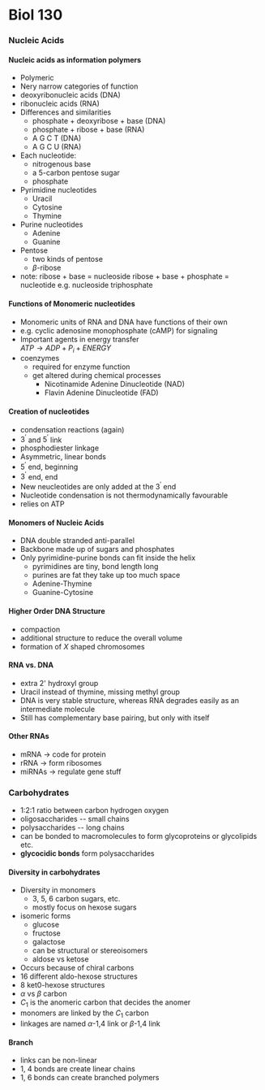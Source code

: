 # Biol 130

### Nucleic Acids

#### Nucleic acids as information polymers
  * Polymeric
  * Nery narrow categories of function
  * deoxyribonucleic acids (DNA)
  * ribonucleic acids (RNA)
  * Differences and similarities
    * phosphate + deoxyribose + base (DNA)
    * phosphate + ribose + base (RNA)
    * A G C T (DNA)
    * A G C U (RNA)
  * Each nucleotide:
    * nitrogenous base
    * a 5-carbon pentose sugar
    * phosphate
  * Pyrimidine nucleotides
    * Uracil
    * Cytosine
    * Thymine
  * Purine nucleotides
    * Adenine
    * Guanine
  * Pentose
    * two kinds of pentose
    * $\beta$-ribose
  * note: ribose + base = nucleoside
          ribose + base + phosphate = nucleotide
    e.g. nucleoside triphosphate

#### Functions of Monomeric nucleotides
  * Monomeric units of RNA and DNA have functions of their own
  * e.g. cyclic adenosine monophosphate (cAMP) for signaling
  * Important agents in energy transfer  
        $ATP \longrightarrow ADP + P_i + ENERGY$
  * coenzymes
    * required for enzyme function
    * get altered during chemical processes
      * Nicotinamide Adenine Dinucleotide (NAD)
      * Flavin Adenine Dinucleotide (FAD)

#### Creation of nucleotides
  * condensation reactions (again)
  * $3^\prime$ and $5^\prime$ link
  * phosphodiester linkage
  * Asymmetric, linear bonds
  * $5^\prime$ end, beginning
  * $3^\prime$ end, end
  * New neucleotides are only added at the $3^\prime$ end
  * Nucleotide condensation is not thermodynamically favourable
  * relies on ATP

#### Monomers of Nucleic Acids
  * DNA double stranded anti-parallel
  * Backbone made up of sugars and phosphates
  * Only pyrimidine-purine bonds can fit inside the helix
    * pyrimidines are tiny, bond length long
    * purines are fat they take up too much space
    * Adenine-Thymine
    * Guanine-Cytosine

#### Higher Order DNA Structure
  * compaction
  * additional structure to reduce the overall volume
  * formation of $X$ shaped chromosomes

#### RNA vs. DNA
  * extra 2' hydroxyl group
  * Uracil instead of thymine, missing methyl group
  * DNA is very stable structure, whereas RNA degrades easily as an intermediate molecule
  * Still has complementary base pairing, but only with itself

#### Other RNAs
  * mRNA -> code for protein
  * rRNA -> form ribosomes
  * miRNAs -> regulate gene stuff

### Carbohydrates
  * 1:2:1 ratio between carbon hydrogen oxygen
  * oligosaccharides -- small chains
  * polysaccharides -- long chains
  * can be bonded to macromolecules to form glycoproteins or glycolipids etc.
  * __glycocidic bonds__ form polysaccharides

#### Diversity in carbohydrates
  * Diversity in monomers
    * 3, 5, 6 carbon sugars, etc.
    * mostly focus on hexose sugars
  * isomeric forms
    * glucose
    * fructose
    * galactose
    * can be structural or stereoisomers
    * aldose vs ketose
  * Occurs because of chiral carbons
  * 16 different aldo-hexose structures
  * 8 ket0-hexose structures
  * $\alpha$ vs $\beta$ carbon
  * $C_1$ is the anomeric carbon that decides the anomer
  * monomers are linked by the $C_1$ carbon
  * linkages are named $\alpha$-1,4 link or $\beta$-1,4 link

#### Branch
  * links can be non-linear
  * 1, 4 bonds are create linear chains
  * 1, 6 bonds can create branched polymers

